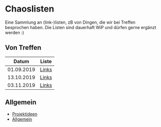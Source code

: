 # Chaoslisten

Eine Sammlung an (link-)listen, zB von Dingen, die wir bei Treffen besprochen haben. Die Listen sind dauerhaft WiP und dürfen gerne ergänzt werden :)

## Von Treffen

| Datum | Liste |
| --- | --- |
| 01.09.2019 | [Links](Treffen/2019_09_01.md) |
| 13.10.2019 | [Links](Treffen/2019_10_13.md) |
| 03.11.2019 | [Links](Treffen/2019_11_03.md) |

## Allgemein

- [Projektideen](Projektideen.md)
- [Allgemein](Allgemein.md)
